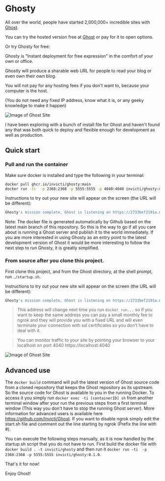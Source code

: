 # Ghosty


All over the world, people have started 2,000,000+ incredible sites with [Ghost](https://ghost.org).

You can try the hosted version free at [Ghost](https://ghost.org) or pay for it to open options.

Or try Ghosty for free:

Ghosty is "Instant deployment for free expression" in the comfort of your own or office. 

Ghostly will produce a sharable web URL for people to read your blog or even own their own blog. 

You will not pay for any hosting fees if you don't want to, because your computer is the host. 

(You do not need any fixed IP address, know what it is, or any geeky knowledge to make it happen)

![Image of Ghost Site](https://user-images.githubusercontent.com/120485/66918181-f88fdc80-f048-11e9-8135-d9c0e7b35ebc.png)
	

I have been exploring with a bunch of  install file for Ghost and haven't found any that was both quick to deploy and flexible enough for development as well as production.


## Quick start

### Pull and run the container

Make sure docker is installed and type the following in your terminal:

```bash
docker pull ghcr.io/invicti/ghosty:main
docker run -ti  -p 2368:2368 -p 5555:5555 -p 4040:4040 invicti/ghosty:main sh
```
Instructions to try out your new site will appear on the screen (the URL will be different):
```bash
Ghosty's mission complete, Ghost is listening on https://2733bef2191a.ngrok.io. Control C to exit.
```

Note: The docker file is generated automatically by Github based on the latest main branch of this repository. So this is the way to go if all you care about is running a Ghost server and publish it to the world immediately.
If you are more interested in using Ghosty as an entry point to the latest development version of Ghost it would be more interesting to follow the next step to run Ghosty, it is greatly simplified.


### From source after you clone this project.

First clone this project, and from the Ghost directory, at the shell prompt, run `./startup.sh`.

Instructions to try out your new site will appear on the screen (the URL will be different):
```bash
Ghosty's mission complete, Ghost is listening on https://2733bef2191a.ngrok.io. Control C to exit.
```

> This address will change next time you run `docker run...` so if you want to keep the same address you can pay a small monthly fee to ngrok and they will provide you with a fixed URL and will even terminate your connection with ssl certificates so you don't have to deal with it.

> You can monitor traffic to your site by pointing your browser to your localhost on port 4040  https://localhost:4040

![Image of Ghost Site](https://github.com/Invicti/ghosty/ngrokStatus.png)

## Advanced use
The `docker build` command will pull the latest version of Ghost source code from a cloned repository that keeps the Ghost repository as its upstream. So the source code for Ghost is available to you in the running Docker. To access it you simply run `docker exec -ti [containerID] sh` from another terminal window after your run the previous steps from a first terminal window (This way you don't have to stop the running Ghost server). More information for advanced users is available here https://github.com/Invicti/Ghost.
If you want to disable ngrok simply edit the start.sh file and comment out the line starting by ngrok (Prefix the line with #).

You can execute the following steps manually, as it is now handled by the startup.sh script that you do not have to run. First build the docker file with `docker build . -t invicti/ghosty` and then run it `docker run -ti  -p 2368:2368 -p 5555:5555 invicti/ghosty:0.1.0`.


That's it for now!

Enjoy Ghost!
